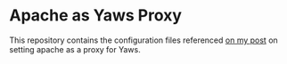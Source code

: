 # Apache as Yaws Proxy
This repository contains the configuration files referenced [on my post](http://stevebitzel.blogspot.com/2015/07/yaws-install-and-configure-route.html) on setting apache as a proxy for Yaws.

